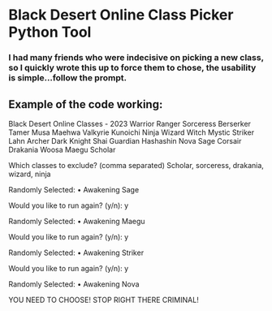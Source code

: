 # Black Desert Online Class Picker Python Tool
### I had many friends who were indecisive on picking a new class, so I quickly wrote this up to force them to chose, the usability is simple...follow the prompt.

## Example of the code working:
Black Desert Online Classes - 2023
Warrior
Ranger
Sorceress
Berserker
Tamer
Musa
Maehwa
Valkyrie
Kunoichi
Ninja
Wizard
Witch
Mystic
Striker
Lahn
Archer
Dark Knight
Shai
Guardian
Hashashin
Nova
Sage
Corsair
Drakania
Woosa
Maegu
Scholar

Which classes to exclude? (comma separated)
Scholar, sorceress, drakania, wizard, ninja

Randomly Selected:
     • Awakening Sage

Would you like to run again? (y/n): y

Randomly Selected:
     • Awakening Maegu

Would you like to run again? (y/n): y

Randomly Selected:
     • Awakening Striker

Would you like to run again? (y/n): y

Randomly Selected:
     • Awakening Nova


YOU NEED TO CHOOSE! STOP RIGHT THERE CRIMINAL!
